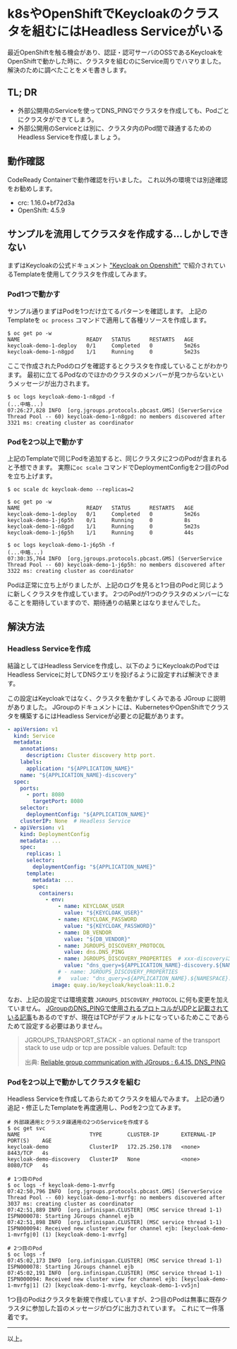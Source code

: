 # k8sやOpenShiftでKeycloakのクラスタを組むにはHeadless Serviceがいる

最近OpenShiftを触る機会があり、認証・認可サーバのOSSであるKeycloakをOpenShiftで動かした時に、クラスタを組むのにService周りでハマりました。
解決のために調べたことをメモ書きします。


## TL; DR

* 外部公開用のServiceを使ってDNS_PINGでクラスタを作成しても、Podごとにクラスタができてしまう。
* 外部公開用のServiceとは別に、クラスタ内のPod間で疎通するためのHeadless Serviceを作成しましょう。


## 動作確認

CodeReady Containerで動作確認を行いました。
これ以外の環境では別途確認をお勧めします。

* crc: 1.16.0+bf72d3a
* OpenShift: 4.5.9


## サンプルを流用してクラスタを作成する...しかしできない

まずはKeycloakの公式ドキュメント ["Keycloak on Openshift"](https://www.keycloak.org/getting-started/getting-started-openshift) で紹介されているTemplateを使用してクラスタを作成してみます。

### Pod1つで動かす

サンプル通りまずはPodを1つだけ立てるパターンを確認します。
上記のTemplateを `oc process` コマンドで適用して各種リソースを作成します。

```
$ oc get po -w
NAME                     READY   STATUS      RESTARTS   AGE
keycloak-demo-1-deploy   0/1     Completed   0          5m26s
keycloak-demo-1-n8gpd    1/1     Running     0          5m23s
```

ここで作成されたPodのログを確認するとクラスタを作成していることがわかります。
最初に立てるPodなのでほかのクラスタのメンバーが見つからないというメッセージが出力されます。

```
$ oc logs keycloak-demo-1-n8gpd -f
(...中略...)
07:26:27,828 INFO  [org.jgroups.protocols.pbcast.GMS] (ServerService Thread Pool -- 60) keycloak-demo-1-n8gpd: no members discovered after 3321 ms: creating cluster as coordinator
```

### Podを2つ以上で動かす

上記のTemplateで同じPodを追加すると、同じクラスタに2つのPodが含まれると予想できます。
実際に`oc scale` コマンドでDeploymentConfigを2つ目のPodを立ち上げます。

```
$ oc scale dc keycloak-demo --replicas=2

$ oc get po -w
NAME                     READY   STATUS      RESTARTS   AGE
keycloak-demo-1-deploy   0/1     Completed   0          5m26s
keycloak-demo-1-j6p5h    0/1     Running     0          8s
keycloak-demo-1-n8gpd    1/1     Running     0          5m23s
keycloak-demo-1-j6p5h    1/1     Running     0          44s

$ oc logs keycloak-demo-1-j6p5h -f
(...中略...)
07:30:35,764 INFO  [org.jgroups.protocols.pbcast.GMS] (ServerService Thread Pool -- 60) keycloak-demo-1-j6p5h: no members discovered after 3322 ms: creating cluster as coordinator
```

Podは正常に立ち上がりましたが、上記のログを見ると1つ目のPodと同じように新しくクラスタを作成しています。
2つのPodが1つのクラスタのメンバーになることを期待していますので、期待通りの結果とはなりませんでした。


## 解決方法

### Headless Serviceを作成

結論としてはHeadless Serviceを作成し、以下のようにKeycloakのPodではHeadless Serviceに対してDNSクエリを投げるように設定すれば解決できます。

この設定はKeycloakではなく、クラスタを動かすしくみである JGroup に説明がありました。
JGroupのドキュメントには、KubernetesやOpenShiftでクラスタを構築するにはHeadless Serviceが必要との記載があります。

```yaml
- apiVersion: v1
  kind: Service
  metadata:
    annotations:
      description: Cluster discovery http port.
    labels:
      application: "${APPLICATION_NAME}"
    name: "${APPLICATION_NAME}-discovery"
  spec:
    ports:
      - port: 8080
        targetPort: 8080
    selector:
      deploymentConfig: "${APPLICATION_NAME}"
    clusterIP: None  # Headless Service
  - apiVersion: v1
    kind: DeploymentConfig
    metadata: ...
    spec:
      replicas: 1
      selector:
        deploymentConfig: "${APPLICATION_NAME}"
      template:
        metadata: ...
        spec:
          containers:
            - env:
                - name: KEYCLOAK_USER
                  value: "${KEYCLOAK_USER}"
                - name: KEYCLOAK_PASSWORD
                  value: "${KEYCLOAK_PASSWORD}"
                - name: DB_VENDOR
                  value: "${DB_VENDOR}"
                - name: JGROUPS_DISCOVERY_PROTOCOL
                  value: dns.DNS_PING
                - name: JGROUPS_DISCOVERY_PROPERTIES  # xxx-discoveryにクラスタ疎通のPINGを投げる
                  value: "dns_query=${APPLICATION_NAME}-discovery.${NAMESPACE}.svc.cluster.local"
                # - name: JGROUPS_DISCOVERY_PROPERTIES
                #   value: "dns_query=${APPLICATION_NAME}.${NAMESPACE}.svc.cluster.local"
              image: quay.io/keycloak/keycloak:11.0.2
```

なお、上記の設定では環境変数 `JGROUPS_DISCOVERY_PROTOCOL` に何も変更を加えていません。
[JGroupのDNS_PINGで使用されるプロトコルがUDPと記載されている記事](https://qiita.com/t-mogi/items/ba38a614c1637a8aef93)もあるのですが、現在はTCPがデフォルトになっているためここであらためて設定する必要はありません。

> JGROUPS_TRANSPORT_STACK - an optional name of the transport stack to use udp or tcp are possible values. Default: tcp
> 
> 出典: [Reliable group communication with JGroups : 6.4.15. DNS_PING](http://www.jgroups.org/manual4/index.html#_dns_ping)


### Podを2つ以上で動かしてクラスタを組む

Headless Serviceを作成してあらためてクラスタを組んでみます。
上記の通り追記・修正したTemplateを再度適用し、Podを2つ立てみます。

```
# 外部疎通用とクラスタ疎通用の2つのServiceを作成する
$ oc get svc
NAME                      TYPE        CLUSTER-IP       EXTERNAL-IP   PORT(S)    AGE
keycloak-demo             ClusterIP   172.25.250.178   <none>        8443/TCP   4s
keycloak-demo-discovery   ClusterIP   None             <none>        8080/TCP   4s

# 1つ目のPod
$ oc logs -f keycloak-demo-1-mvrfg
07:42:50,796 INFO  [org.jgroups.protocols.pbcast.GMS] (ServerService Thread Pool -- 60) keycloak-demo-1-mvrfg: no members discovered after 3037 ms: creating cluster as coordinator
07:42:51,889 INFO  [org.infinispan.CLUSTER] (MSC service thread 1-1) ISPN000078: Starting JGroups channel ejb
07:42:51,898 INFO  [org.infinispan.CLUSTER] (MSC service thread 1-1) ISPN000094: Received new cluster view for channel ejb: [keycloak-demo-1-mvrfg|0] (1) [keycloak-demo-1-mvrfg]

# 2つ目のPod
$ oc logs -f
07:45:02,173 INFO  [org.infinispan.CLUSTER] (MSC service thread 1-1) ISPN000078: Starting JGroups channel ejb
07:45:02,191 INFO  [org.infinispan.CLUSTER] (MSC service thread 1-1) ISPN000094: Received new cluster view for channel ejb: [keycloak-demo-1-mvrfg|1] (2) [keycloak-demo-1-mvrfg, keycloak-demo-1-vv5jn]
```

1つ目のPodはクラスタを新規で作成していますが、2つ目のPodは無事に既存クラスタに参加した旨のメッセージがログに出力されています。
これにて一件落着です。

---

以上。
